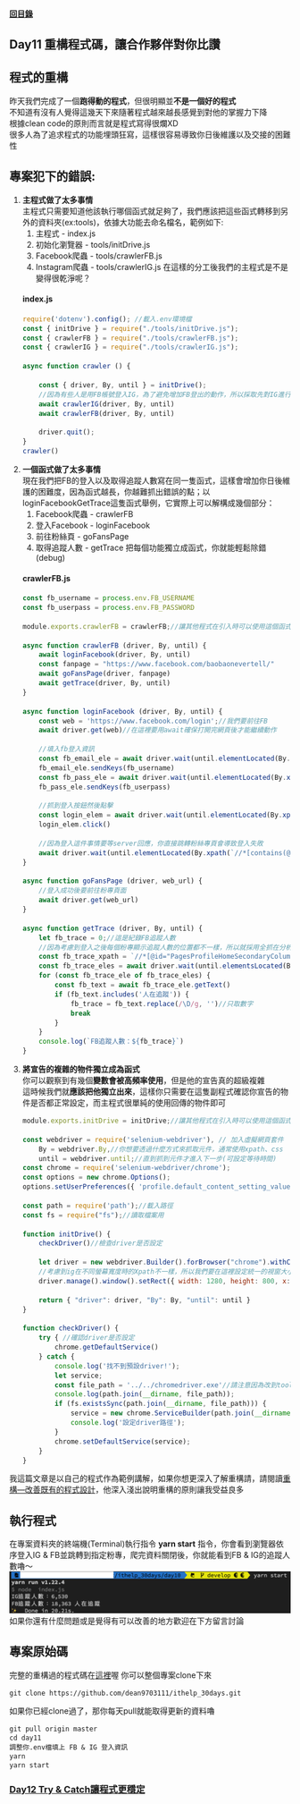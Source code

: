 #### [回目錄](../README.md)
## Day11 重構程式碼，讓合作夥伴對你比讚

程式的重構
----
昨天我們完成了一個**跑得動的程式**，但很明顯並**不是一個好的程式**  
不知道有沒有人覺得這幾天下來隨著程式越來越長感覺到對他的掌握力下降  
根據clean code的原則而言就是程式寫得很爛XD  
很多人為了追求程式的功能埋頭狂寫，這樣很容易導致你日後維護以及交接的困難性  

專案犯下的錯誤:
----
1. **主程式做了太多事情**  
    主程式只需要知道他該執行哪個函式就足夠了，我們應該把這些函式轉移到另外的資料夾(ex:tools)，依據大功能去命名檔名，範例如下:  
    1. 主程式 - index.js
    2. 初始化瀏覽器 - tools/initDrive.js
    3. Facebook爬蟲 - tools/crawlerFB.js
    3. Instagram爬蟲 - tools/crawlerIG.js
    在這樣的分工後我們的主程式是不是變得很乾淨呢？
    #### index.js
    ```js
    require('dotenv').config(); //載入.env環境檔
    const { initDrive } = require("./tools/initDrive.js");
    const { crawlerFB } = require("./tools/crawlerFB.js");
    const { crawlerIG } = require("./tools/crawlerIG.js");

    async function crawler () {

        const { driver, By, until } = initDrive();
        //因為有些人是用FB帳號登入IG，為了避免增加FB登出的動作，所以採取先對IG進行爬蟲
        await crawlerIG(driver, By, until)
        await crawlerFB(driver, By, until)

        driver.quit();
    }
    crawler()
    ```
2. **一個函式做了太多事情**  
    現在我們把FB的登入以及取得追蹤人數寫在同一隻函式，這樣會增加你日後維護的困難度，因為函式越長，你越難抓出錯誤的點；以loginFacebookGetTrace這隻函式舉例，它實際上可以解構成幾個部分：  
    1. Facebook爬蟲 - crawlerFB
    2. 登入Facebook - loginFacebook
    3. 前往粉絲頁 - goFansPage
    4. 取得追蹤人數 - getTrace
    把每個功能獨立成函式，你就能輕鬆除錯(debug)
    #### crawlerFB.js
    ```js
    const fb_username = process.env.FB_USERNAME
    const fb_userpass = process.env.FB_PASSWORD

    module.exports.crawlerFB = crawlerFB;//讓其他程式在引入時可以使用這個函式

    async function crawlerFB (driver, By, until) {
        await loginFacebook(driver, By, until)
        const fanpage = "https://www.facebook.com/baobaonevertell/" 
        await goFansPage(driver, fanpage)
        await getTrace(driver, By, until)
    }

    async function loginFacebook (driver, By, until) {
        const web = 'https://www.facebook.com/login';//我們要前往FB
        await driver.get(web)//在這裡要用await確保打開完網頁後才能繼續動作

        //填入fb登入資訊
        const fb_email_ele = await driver.wait(until.elementLocated(By.xpath(`//*[@id="email"]`)));
        fb_email_ele.sendKeys(fb_username)
        const fb_pass_ele = await driver.wait(until.elementLocated(By.xpath(`//*[@id="pass"]`)));
        fb_pass_ele.sendKeys(fb_userpass)

        //抓到登入按鈕然後點擊
        const login_elem = await driver.wait(until.elementLocated(By.xpath(`//*[@id="loginbutton"]`)))
        login_elem.click()

        //因為登入這件事情要等server回應，你直接跳轉粉絲專頁會導致登入失敗
        await driver.wait(until.elementLocated(By.xpath(`//*[contains(@class,"_1vp5")]`)))//登入後才會有右上角的名字，我們以這個來判斷是否登入
    }

    async function goFansPage (driver, web_url) {
        //登入成功後要前往粉專頁面
        await driver.get(web_url)
    }

    async function getTrace (driver, By, until) {
        let fb_trace = 0;//這是紀錄FB追蹤人數
        //因為考慮到登入之後每個粉專顯示追蹤人數的位置都不一樣，所以就採用全抓在分析
        const fb_trace_xpath = `//*[@id="PagesProfileHomeSecondaryColumnPagelet"]//*[contains(@class,"_4bl9")]`
        const fb_trace_eles = await driver.wait(until.elementsLocated(By.xpath(fb_trace_xpath)), 5000)//我們採取5秒內如果抓不到該元件就跳出的條件
        for (const fb_trace_ele of fb_trace_eles) {
            const fb_text = await fb_trace_ele.getText()
            if (fb_text.includes('人在追蹤')) {
                fb_trace = fb_text.replace(/\D/g, '')//只取數字
                break
            }
        }
        console.log(`FB追蹤人數：${fb_trace}`)
    }
    ```
3. **將宣告的複雜的物件獨立成為函式**  
    你可以觀察到有幾個**變數會被高頻率使用**，但是他的宣告真的超級複雜  
    這時候我們就**應該把他獨立出來**，這樣你只需要在這隻副程式確認你宣告的物件是否都正常設定，而主程式很單純的使用回傳的物件即可
    ```js
    module.exports.initDrive = initDrive;//讓其他程式在引入時可以使用這個函式

    const webdriver = require('selenium-webdriver'), // 加入虛擬網頁套件
        By = webdriver.By,//你想要透過什麼方式來抓取元件，通常使用xpath、css
        until = webdriver.until;//直到抓到元件才進入下一步(可設定等待時間)
    const chrome = require('selenium-webdriver/chrome');
    const options = new chrome.Options();
    options.setUserPreferences({ 'profile.default_content_setting_values.notifications': 1 });//因為FB會有notifications干擾到爬蟲，所以要先把它關閉

    const path = require('path');//載入路徑
    const fs = require("fs");//讀取檔案用

    function initDrive() {
        checkDriver()//檢查driver是否設定

        let driver = new webdriver.Builder().forBrowser("chrome").withCapabilities(options).build();// 建立這個broswer的類型
        //考慮到ig在不同螢幕寬度時的Xpath不一樣，所以我們要在這裡設定統一的視窗大小
        driver.manage().window().setRect({ width: 1280, height: 800, x: 0, y: 0 });

        return { "driver": driver, "By": By, "until": until }
    }

    function checkDriver() {
        try { //確認driver是否設定
            chrome.getDefaultService()
        } catch {
            console.log('找不到預設driver!');
            let service;
            const file_path = '../../chromedriver.exe'//請注意因為改到tools底下執行，所以chromedriver.exe的相對位置需要變更
            console.log(path.join(__dirname, file_path));
            if (fs.existsSync(path.join(__dirname, file_path))) {
                service = new chrome.ServiceBuilder(path.join(__dirname, file_path)).build();
                console.log('設定driver路徑');
            }
            chrome.setDefaultService(service);
        }
    }
    ```

我這篇文章是以自己的程式作為範例講解，如果你想更深入了解重構請，請閱讀[重構—改善既有的程式設計](https://medium.com/%E5%BE%8C%E7%AB%AF%E6%96%B0%E6%89%8B%E6%9D%91/%E7%AD%86%E8%A8%98-%E9%87%8D%E6%A7%8B-chapter-1-2-%E7%AC%AC%E4%B8%80%E5%80%8B%E7%AF%84%E4%BE%8B-%E9%87%8D%E6%A7%8B%E5%8E%9F%E5%89%87-ca57a6d40f42)，他深入淺出說明重構的原則讓我受益良多

執行程式
----
在專案資料夾的終端機(Terminal)執行指令 **yarn start** 指令，你會看到瀏覽器依序登入IG & FB並跳轉到指定粉專，爬完資料關閉後，你就能看到FB & IG的追蹤人數嚕～  
![image](./article_img/terminal.png)  
如果你還有什麼問題或是覺得有可以改善的地方歡迎在下方留言討論  

專案原始碼
----
完整的重構過的程式碼在[這裡](https://github.com/dean9703111/ithelp_30days/day11)喔
你可以整個專案clone下來  
```
git clone https://github.com/dean9703111/ithelp_30days.git
```
如果你已經clone過了，那你每天pull就能取得更新的資料嚕  
```
git pull origin master
cd day11
調整你.env檔填上 FB & IG 登入資訊
yarn
yarn start
```
### [Day12 Try & Catch讓程式更穩定](../day12/README.md)